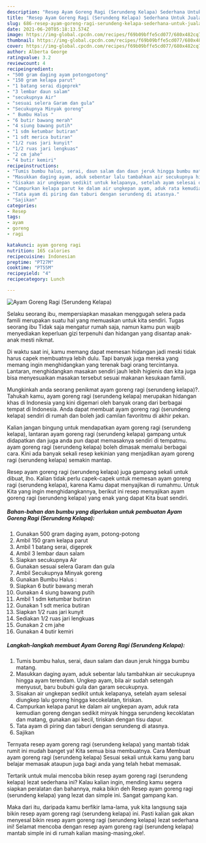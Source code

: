 ```yaml
---
description: "Resep Ayam Goreng Ragi (Serundeng Kelapa) Sederhana Untuk Jualan"
title: "Resep Ayam Goreng Ragi (Serundeng Kelapa) Sederhana Untuk Jualan"
slug: 686-resep-ayam-goreng-ragi-serundeng-kelapa-sederhana-untuk-jualan
date: 2021-06-20T05:18:13.574Z
image: https://img-global.cpcdn.com/recipes/f69b09bffe5cd077/680x482cq70/ayam-goreng-ragi-serundeng-kelapa-foto-resep-utama.jpg
thumbnail: https://img-global.cpcdn.com/recipes/f69b09bffe5cd077/680x482cq70/ayam-goreng-ragi-serundeng-kelapa-foto-resep-utama.jpg
cover: https://img-global.cpcdn.com/recipes/f69b09bffe5cd077/680x482cq70/ayam-goreng-ragi-serundeng-kelapa-foto-resep-utama.jpg
author: Alberta George
ratingvalue: 3.2
reviewcount: 4
recipeingredient:
- "500 gram daging ayam potongpotong"
- "150 gram kelapa parut"
- "1 batang serai digeprek"
- "3 lembar daun salam"
- "secukupnya Air"
- "sesuai selera Garam dan gula"
- "Secukupnya Minyak goreng"
- " Bumbu Halus "
- "6 butir bawang merah"
- "4 siung bawang putih"
- "1 sdm ketumbar butiran"
- "1 sdt merica butiran"
- "1/2 ruas jari kunyit"
- "1/2 ruas jari lengkuas"
- "2 cm jahe"
- "4 butir kemiri"
recipeinstructions:
- "Tumis bumbu halus, serai, daun salam dan daun jeruk hingga bumbu matang."
- "Masukkan daging ayam, aduk sebentar lalu tambahkan air secukupnya hingga ayam terendam. Ungkep ayam, bila air sudah setengah menyusut, baru bubuhi gula dan garam secukupnya."
- "Sisakan air ungkepan sedikit untuk kelapanya, setelah ayam selesai diungkep lalu goreng hingga kecokelatan, tiriskan."
- "Campurkan kelapa parut ke dalam air ungkepan ayam, aduk rata kemudian goreng dengan sedikit minyak hingga serundeng kecoklatan dan matang, gunakan api kecil, tiriskan dengan tisu dapur."
- "Tata ayam di piring dan taburi dengan serundeng di atasnya."
- "Sajikan"
categories:
- Resep
tags:
- ayam
- goreng
- ragi

katakunci: ayam goreng ragi 
nutrition: 165 calories
recipecuisine: Indonesian
preptime: "PT27M"
cooktime: "PT55M"
recipeyield: "4"
recipecategory: Lunch

---
```



![Ayam Goreng Ragi (Serundeng Kelapa)](https://img-global.cpcdn.com/recipes/f69b09bffe5cd077/680x482cq70/ayam-goreng-ragi-serundeng-kelapa-foto-resep-utama.jpg)

Selaku seorang ibu, mempersiapkan masakan menggugah selera pada famili merupakan suatu hal yang memuaskan untuk kita sendiri. Tugas seorang ibu Tidak saja mengatur rumah saja, namun kamu pun wajib menyediakan keperluan gizi terpenuhi dan hidangan yang disantap anak-anak mesti nikmat.

Di waktu  saat ini, kamu memang dapat memesan hidangan jadi meski tidak harus capek membuatnya lebih dulu. Tapi banyak juga mereka yang memang ingin menghidangkan yang terenak bagi orang tercintanya. Lantaran, menghidangkan masakan sendiri jauh lebih higienis dan kita juga bisa menyesuaikan masakan tersebut sesuai makanan kesukaan famili. 



Mungkinkah anda seorang penikmat ayam goreng ragi (serundeng kelapa)?. Tahukah kamu, ayam goreng ragi (serundeng kelapa) merupakan hidangan khas di Indonesia yang kini digemari oleh banyak orang dari berbagai tempat di Indonesia. Anda dapat membuat ayam goreng ragi (serundeng kelapa) sendiri di rumah dan boleh jadi camilan favoritmu di akhir pekan.

Kalian jangan bingung untuk mendapatkan ayam goreng ragi (serundeng kelapa), lantaran ayam goreng ragi (serundeng kelapa) gampang untuk didapatkan dan juga anda pun dapat memasaknya sendiri di tempatmu. ayam goreng ragi (serundeng kelapa) boleh dimasak memalui berbagai cara. Kini ada banyak sekali resep kekinian yang menjadikan ayam goreng ragi (serundeng kelapa) semakin mantap.

Resep ayam goreng ragi (serundeng kelapa) juga gampang sekali untuk dibuat, lho. Kalian tidak perlu capek-capek untuk memesan ayam goreng ragi (serundeng kelapa), karena Kamu dapat menyajikan di rumahmu. Untuk Kita yang ingin menghidangkannya, berikut ini resep menyajikan ayam goreng ragi (serundeng kelapa) yang enak yang dapat Kita buat sendiri.

<!--inarticleads1-->

##### Bahan-bahan dan bumbu yang diperlukan untuk pembuatan Ayam Goreng Ragi (Serundeng Kelapa):

1. Gunakan 500 gram daging ayam, potong-potong
1. Ambil 150 gram kelapa parut
1. Ambil 1 batang serai, digeprek
1. Ambil 3 lembar daun salam
1. Siapkan secukupnya Air
1. Gunakan sesuai selera Garam dan gula
1. Ambil Secukupnya Minyak goreng
1. Gunakan  Bumbu Halus :
1. Siapkan 6 butir bawang merah
1. Gunakan 4 siung bawang putih
1. Ambil 1 sdm ketumbar butiran
1. Gunakan 1 sdt merica butiran
1. Siapkan 1/2 ruas jari kunyit
1. Sediakan 1/2 ruas jari lengkuas
1. Gunakan 2 cm jahe
1. Gunakan 4 butir kemiri




<!--inarticleads2-->

##### Langkah-langkah membuat Ayam Goreng Ragi (Serundeng Kelapa):

1. Tumis bumbu halus, serai, daun salam dan daun jeruk hingga bumbu matang.
1. Masukkan daging ayam, aduk sebentar lalu tambahkan air secukupnya hingga ayam terendam. Ungkep ayam, bila air sudah setengah menyusut, baru bubuhi gula dan garam secukupnya.
1. Sisakan air ungkepan sedikit untuk kelapanya, setelah ayam selesai diungkep lalu goreng hingga kecokelatan, tiriskan.
1. Campurkan kelapa parut ke dalam air ungkepan ayam, aduk rata kemudian goreng dengan sedikit minyak hingga serundeng kecoklatan dan matang, gunakan api kecil, tiriskan dengan tisu dapur.
1. Tata ayam di piring dan taburi dengan serundeng di atasnya.
1. Sajikan




Ternyata resep ayam goreng ragi (serundeng kelapa) yang mantab tidak rumit ini mudah banget ya! Kita semua bisa membuatnya. Cara Membuat ayam goreng ragi (serundeng kelapa) Sesuai sekali untuk kamu yang baru belajar memasak ataupun juga bagi anda yang telah hebat memasak.

Tertarik untuk mulai mencoba bikin resep ayam goreng ragi (serundeng kelapa) lezat sederhana ini? Kalau kalian ingin, mending kamu segera siapkan peralatan dan bahannya, maka bikin deh Resep ayam goreng ragi (serundeng kelapa) yang lezat dan simple ini. Sangat gampang kan. 

Maka dari itu, daripada kamu berfikir lama-lama, yuk kita langsung saja bikin resep ayam goreng ragi (serundeng kelapa) ini. Pasti kalian gak akan menyesal bikin resep ayam goreng ragi (serundeng kelapa) lezat sederhana ini! Selamat mencoba dengan resep ayam goreng ragi (serundeng kelapa) mantab simple ini di rumah kalian masing-masing,oke!.

